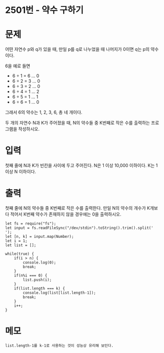 # 2501번 - 약수 구하기

# 문제
어떤 자연수 p와 q가 있을 때, 만일 p를 q로 나누었을 때 나머지가 0이면 q는 p의 약수이다. 

6을 예로 들면

- 6 ÷ 1 = 6 … 0
- 6 ÷ 2 = 3 … 0
- 6 ÷ 3 = 2 … 0
- 6 ÷ 4 = 1 … 2
- 6 ÷ 5 = 1 … 1
- 6 ÷ 6 = 1 … 0

그래서 6의 약수는 1, 2, 3, 6, 총 네 개이다.

두 개의 자연수 N과 K가 주어졌을 때, N의 약수들 중 K번째로 작은 수를 출력하는 프로그램을 작성하시오.

# 입력
첫째 줄에 N과 K가 빈칸을 사이에 두고 주어진다. N은 1 이상 10,000 이하이다. K는 1 이상 N 이하이다.

# 출력
첫째 줄에 N의 약수들 중 K번째로 작은 수를 출력한다. 만일 N의 약수의 개수가 K개보다 적어서 K번째 약수가 존재하지 않을 경우에는 0을 출력하시오.
```
let fs = require("fs");
let input = fs.readFileSync("/dev/stdin").toString().trim().split(' ');
let [n, k] = input.map(Number);
let i = 1;
let list = [];

while(true) {
    if(i > n) {
        console.log(0);
        break;
    }
    if(n%i === 0) {
        list.push(i);
    }
    if(list.length === k) {
        console.log(list[list.length-1]);
        break;
    }
    i++;
}

```

# 메모
```
list.length-1를 k-1로 사용하는 것이 성능상 유리해 보인다.
```
